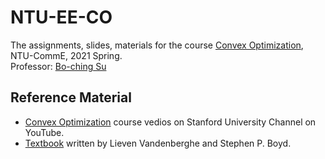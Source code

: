 # NTU-EE-CO
The assignments, slides, materials for the course [Convex Optimization](https://nol2.aca.ntu.edu.tw/nol/coursesearch/print_table.php?course_id=942%20U0640&class=&dpt_code=9420&ser_no=88018&semester=107-2&lang=CH), NTU-CommE, 2021 Spring.
<br />
Professor: [Bo-ching Su](https://www.ee.ntu.edu.tw/profile1.php?teacher_id=901173)
## Reference Material
- [Convex Optimization](https://www.youtube.com/watch?v=McLq1hEq3UY&list=PL3940DD956CDF0622) course vedios on Stanford University Channel on YouTube.
- [Textbook](https://web.stanford.edu/~boyd/cvxbook/bv_cvxbook.pdf) written by Lieven Vandenberghe and Stephen P. Boyd.

